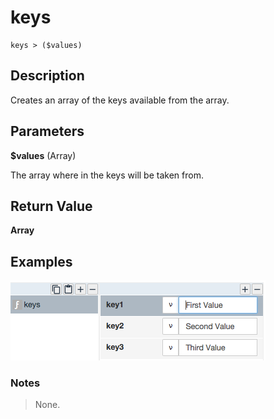 # keys

	keys > ($values)

## Description

Creates an array of the keys available from the array.

## Parameters

**$values** (Array)

The array where in the keys will be taken from.

## Return Value

**Array**

## Examples

![](keys.png?raw=true)

### Notes
> None.